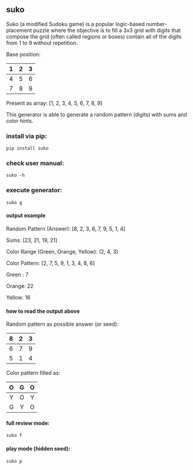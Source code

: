 ## suko

Suko (a modified Sudoku game) is a popular logic-based number-placement puzzle where the objective is to fill a 3x3 grid with digits that compose the grid (often called regions or boxes) contain all of the digits from 1 to 9 without repetition.

Base position:

 | 1 | 2 | 3 |
 |:-:|:-:|:-:|
 | 4 | 5 | 6 |
 | 7 | 8 | 9 |

Present as array: [1, 2, 3, 4, 5, 6, 7, 8, 9]

This generator is able to generate a random pattern (digits) with sums and color hints.

### install via pip:
```
pip install suko
```
### check user manual:
```
suko -h
```
### execute generator:
```
suko g
```

#### output example

Random Pattern (Answer): [8, 2, 3, 6, 7, 9, 5, 1, 4]

Sums: [23, 21, 19, 21]

Color Range (Green, Orange, Yellow): (2, 4, 3)

Color Pattern: [2, 7, 5, 9, 1, 3, 4, 8, 6]

Green : 7

Orange: 22

Yellow: 16

#### how to read the output above

Random pattern as possible answer (or seed):

 | 8 | 2 | 3 |
 |:-:|:-:|:-:|
 | 6 | 7 | 9 |
 | 5 | 1 | 4 |

Color pattern filled as:

 | O | G | O |
 |:-:|:-:|:-:|
 | Y | O | Y |
 | G | Y | O |


#### full review mode:
```
suko f
```

#### play mode (hidden seed):
```
suko p
```
